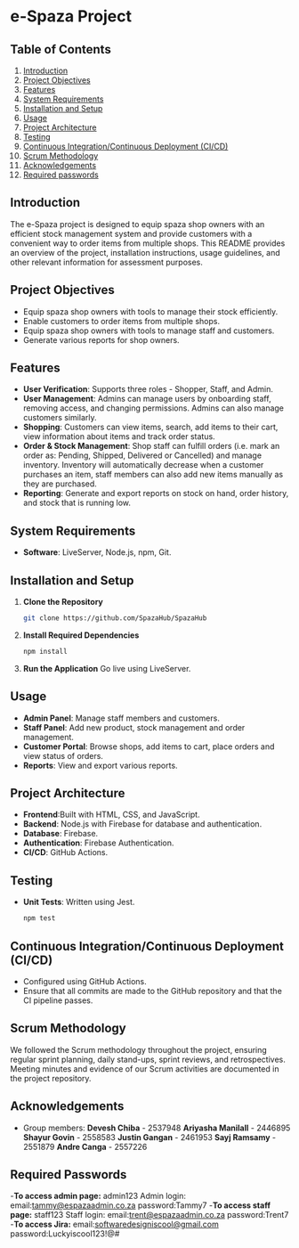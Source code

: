 # e-Spaza Project

## Table of Contents
1. [Introduction](#introduction)
2. [Project Objectives](#project-objectives)
3. [Features](#features)
4. [System Requirements](#system-requirements)
5. [Installation and Setup](#installation-and-setup)
6. [Usage](#usage)
7. [Project Architecture](#project-architecture)
8. [Testing](#testing)
9. [Continuous Integration/Continuous Deployment (CI/CD)](#continuous-integrationcontinuous-deployment-cicd)
10. [Scrum Methodology](#scrum-methodology)
11. [Acknowledgements](#acknowledgements)
12. [Required passwords](#required-passwords)

## Introduction
The e-Spaza project is designed to equip spaza shop owners with an efficient stock management system and provide customers with a convenient way to order items from multiple shops. This README provides an overview of the project, installation instructions, usage guidelines, and other relevant information for assessment purposes.

## Project Objectives
- Equip spaza shop owners with tools to manage their stock efficiently.
- Enable customers to order items from multiple shops.
- Equip spaza shop owners with tools to manage staff and customers.
- Generate various reports for shop owners.

## Features
- **User Verification**: Supports three roles - Shopper, Staff, and Admin.
- **User Management**: Admins can manage users by onboarding staff, removing access, and changing permissions. Admins can also manage customers similarly.
- **Shopping**: Customers can view items, search, add items to their cart, view information about items and track order status.
- **Order & Stock Management**: Shop staff can fulfill orders (i.e. mark an order as: Pending, Shipped, Delivered or Cancelled) and manage inventory. Inventory will automatically decrease when a customer purchases an item, staff members can also add new items manually as they are purchased. 
- **Reporting**: Generate and export reports on stock on hand, order history, and stock that is running low.

## System Requirements
- **Software**: LiveServer, Node.js, npm, Git.

## Installation and Setup
1. **Clone the Repository**
    ```bash
    git clone https://github.com/SpazaHub/SpazaHub
    ```

2. **Install Required Dependencies**
    ```bash
    npm install
    ```

3. **Run the Application**
   Go live using LiveServer.


## Usage
- **Admin Panel**: Manage staff members and customers.
- **Staff Panel**: Add new product, stock management and order management.
- **Customer Portal**: Browse shops, add items to cart, place orders and view status of orders.
- **Reports**: View and export various reports.

## Project Architecture
- **Frontend**:Built with HTML, CSS, and JavaScript.
- **Backend**: Node.js with Firebase for database and authentication.
- **Database**: Firebase.
- **Authentication**: Firebase Authentication.
- **CI/CD**: GitHub Actions.

## Testing
- **Unit Tests**: Written using Jest.
    ```bash
    npm test
    ```

## Continuous Integration/Continuous Deployment (CI/CD)
- Configured using GitHub Actions.
- Ensure that all commits are made to the GitHub repository and that the CI pipeline passes.

## Scrum Methodology
We followed the Scrum methodology throughout the project, ensuring regular sprint planning, daily stand-ups, sprint reviews, and retrospectives. Meeting minutes and evidence of our Scrum activities are documented in the project repository.

## Acknowledgements
- Group members:
  **Devesh Chiba** - 2537948
  **Ariyasha Manilall** - 2446895
  **Shayur Govin** - 2558583
  **Justin Gangan** - 2461953
  **Sayj Ramsamy** - 2551879
  **Andre Canga** - 2557226

## Required Passwords
-**To access admin page:** admin123
Admin login:
email:tammy@espazaadmin.co.za
password:Tammy7
-**To access staff page:** staff123
Staff login:
email:trent@espazaadmin.co.za
password:Trent7
-**To access Jira:**
email:softwaredesigniscool@gmail.com
password:Luckyiscool123!@#
